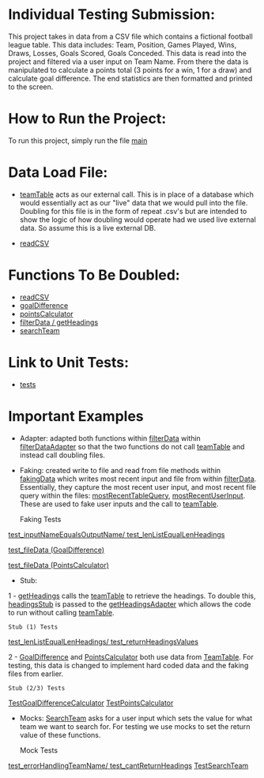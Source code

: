 # Individual Testing Submission:

This project takes in data from a CSV file which contains a fictional football league table. This data includes: Team, Position, Games Played, Wins, Draws, Losses, Goals Scored, Goals Conceded.
This data is read into the project and filtered via a user input on Team Name. From there the data is manipulated to calculate a points total (3 points for a win, 1 for a draw) and calculate goal difference. The end statistics are then formatted and printed to the screen.

# How to Run the Project:

To run this project, simply run the file [main](functions/Main.py)


# Data Load File:

- [teamTable](resources/TeamTable.csv) acts as our external call. This is in place of a database which would essentially act as our "live" data that we would pull into the file. Doubling for this file is in the form of repeat .csv's but are intended to show the logic of how doubling would operate had we used live external data. So assume this is a live external DB.
  

- [readCSV](functions/ReadCSV.py)

# Functions To Be Doubled:

- [readCSV](functions/ReadCSV.py)
- [goalDifference](functions/GoalDifference.py)
- [pointsCalculator](functions/PointsCalculator.py)
- [filterData / getHeadings](functions/FilterData.py)
- [searchTeam](functions/SearchTeam.py)

# Link to Unit Tests:

- [tests](tests)

# Important Examples

- Adapter: adapted both functions within [filterData](functions/FilterData.py) within [filterDataAdapter](functions/FilterDataAdapter.py) so that the two functions do not call [teamTable](resources/TeamTable.csv) and instead call doubling files.
  

- Faking: created write to file and read from file methods within [fakingData](functions/FakingData.py) which writes most recent input and file from within [filterData](functions/ReadCSV.py). Essentially, they capture the most recent user input, and most recent file query within the files: [mostRecentTableQuery](resources/MostRecentTableQuery.csv), [mostRecentUserInput](resources/MostRecentUserInput.txt). These are used to fake user inputs and the call to [teamTable](resources/TeamTable.csv).


    Faking Tests 


[test_inputNameEqualsOutputName/ test_lenListEqualLenHeadings](tests/TestFilterData.py)

[test_fileData (GoalDifference)](tests/TestGoalDifferenceCalculator.py)

[test_fileData (PointsCalculator)](tests/TestPointsCalculator.py)



- Stub: 
  
1 - [getHeadings](functions/FilterData.py) calls the [teamTable](resources/TeamTable.csv) to retrieve the headings. To double this, [headingsStub](resources/HeadingsStub.csv) is passed to the [getHeadingsAdapter](functions/FilterDataAdapter.py) which allows the code to run without calling [teamTable](resources/TeamTable.csv). 


    Stub (1) Tests
[test_lenListEqualLenHeadings/ test_returnHeadingsValues](tests/TestFilterData.py)


2 - [GoalDifference](functions/GoalDifference.py) and [PointsCalculator](functions/PointsCalculator.py) both use data from [TeamTable](resources/TeamTable.csv). For testing, this data is changed to implement hard coded data and the faking files from earlier.


    Stub (2/3) Tests
[TestGoalDifferenceCalculator](tests/TestGoalDifferenceCalculator.py)
[TestPointsCalculator](tests/TestPointsCalculator.py)


- Mocks: [SearchTeam](functions/SearchTeam.py) asks for a user input which sets the value for what team we want to search for. For testing we use mocks to set the return value of these functions.


    Mock Tests


[test_errorHandlingTeamName/ test_cantReturnHeadings](tests/TestFilterData.py)
[TestSearchTeam](tests/TestSearchTeam.py)
